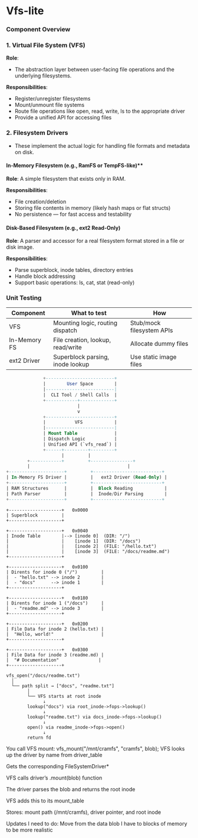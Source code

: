 # Vfs-lite

### **Component Overview**
### 1. Virtual File System (VFS)

**Role**:
- The abstraction layer between user-facing file operations and the underlying filesystems.

**Responsibilities**:
- Register/unregister filesystems
- Mount/unmount file systems
- Route file operations like open, read, write, ls to the appropriate driver
- Provide a unified API for accessing files

### 2. Filesystem Drivers

- These implement the actual logic for handling file formats and metadata on disk.

#### In-Memory Filesystem (e.g., RamFS or TempFS-like)**
**Role**: A simple filesystem that exists only in RAM.

**Responsibilities**:
- File creation/deletion
- Storing file contents in memory (likely hash maps or flat structs)
- No persistence — for fast access and testability

#### Disk-Based Filesystem (e.g., ext2 Read-Only)
**Role**: A parser and accessor for a real filesystem format stored in a file or disk image.

**Responsibilities**:
- Parse superblock, inode tables, directory entries
- Handle block addressing
- Support basic operations: ls, cat, stat (read-only)

###  **Unit Testing**
| Component    | What to test                      | How                       |
| ------------ | --------------------------------- | ------------------------- |
| VFS          | Mounting logic, routing dispatch  | Stub/mock filesystem APIs |
| In-Memory FS | File creation, lookup, read/write | Allocate dummy files      |
| ext2 Driver  | Superblock parsing, inode lookup  | Use static image files    |




```sql
              +--------------------------+
              |        User Space        |
              |--------------------------|
              |  CLI Tool / Shell Calls  |
              +------------+-------------+
                           |
                           v
              +--------------------------+
              |           VFS            |
              |--------------------------|
              | Mount Table              |
              | Dispatch Logic           |
              | Unified API (`vfs_read`) |
              +------+---------+---------+
                     |         |
        +------------+         +----------------+
        |                                     |
+---------------------+         +--------------------------+
| In-Memory FS Driver |         |   ext2 Driver (Read-Only) |
+---------------------+         +--------------------------+
| RAM Structures      |         |  Block Reading            |
| Path Parser         |         |  Inode/Dir Parsing        |
+---------------------+         +--------------------------+

```
```
+--------------------+   0x0000
| Superblock         |
+--------------------+

+--------------------+   0x0040
| Inode Table        |--> [inode 0]  (DIR: "/")
|                    |    [inode 1]  (DIR: "/docs")
|                    |    [inode 2]  (FILE: "/hello.txt")
|                    |    [inode 3]  (FILE: "/docs/readme.md")
+--------------------+

+--------------------+   0x0100
| Dirents for inode 0 ("/")         |
|  - "hello.txt" --> inode 2        |
|  - "docs"      --> inode 1        |
+--------------------+

+--------------------+   0x0180
| Dirents for inode 1 ("/docs")     |
|  - "readme.md" --> inode 3        |
+--------------------+

+--------------------+   0x0200
| File Data for inode 2 (hello.txt) |
|  "Hello, world!"                  |
+--------------------+

+--------------------+   0x0300
| File Data for inode 3 (readme.md) |
|  "# Documentation"               |
+--------------------+
```
```
vfs_open("/docs/readme.txt")
  │
  └── path split → ["docs", "readme.txt"]
        │
        └── VFS starts at root inode
              ↓
        lookup("docs") via root_inode->fops->lookup()
              ↓
        lookup("readme.txt") via docs_inode->fops->lookup()
              ↓
        open() via readme_inode->fops->open()
              ↓
        return fd
```

You call VFS mount:
vfs_mount("/mnt/cramfs", "cramfs", blob);
VFS looks up the driver by name from driver_table

Gets the corresponding FileSystemDriver*

VFS calls driver’s .mount(blob) function

The driver parses the blob and returns the root inode

VFS adds this to its mount_table

Stores: mount path (/mnt/cramfs), driver pointer, and root inode

Updates I need to do: 
Move from the data blob I have to blocks of memory to be more realistic
